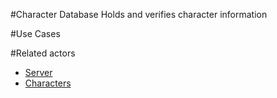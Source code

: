 #Character Database
Holds and verifies character information

#Use Cases

#Related actors
* [Server](server.md)
* [Characters](characters.md)